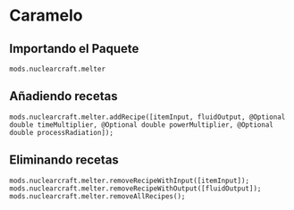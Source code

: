 # Caramelo

## Importando el Paquete
`mods.nuclearcraft.melter`

## Añadiendo recetas
```zenscript
mods.nuclearcraft.melter.addRecipe([itemInput, fluidOutput, @Optional double timeMultiplier, @Optional double powerMultiplier, @Optional double processRadiation]);
```

## Eliminando recetas
```zenscript
mods.nuclearcraft.melter.removeRecipeWithInput([itemInput]);
mods.nuclearcraft.melter.removeRecipeWithOutput([fluidOutput]);
mods.nuclearcraft.melter.removeAllRecipes();
```